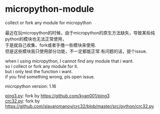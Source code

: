 # micropython-module
collect or fork any module for micropython

最近在玩micropython的时候，由于micropython的原生方法缺失，导致某些纯python的模块也无法正常使用，  
于是就自己收集、fork或者手撸一些模块来使用.  
但是这些模块我只使用部分功能，不一定都能正常.有问题的话，提个issue.  


when I using micropython, I cannot find any module that i want.  
so i collect or fork any module for it.  
but i only test the function i want.  
if you find something wrong, pls open issue.  
  
micropython version: 1.16  
  
[ping3.py](https://github.com/fuhuo/micropython-module/blob/main/libs/ping3.py): fork by https://github.com/kyan001/ping3  
[crc32.py](https://github.com/fuhuo/micropython-module/blob/main/libs/crc32.py): fork by https://github.com/slavaromanov/crc32/blob/master/src/python/crc32.py  
